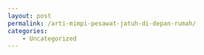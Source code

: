 ```yaml
---
layout: post
permalink: /arti-mimpi-pesawat-jatuh-di-depan-rumah/
categories:
    - Uncategorized
---
```


